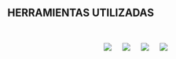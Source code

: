 ## HERRAMIENTAS UTILIZADAS
</br>
<p align="center">
  &emsp;
    <a href="#"><img src="https://img.shields.io/badge/python-3670A0?style=for-the-badge&logo=python&logoColor=ffdd54"></a>
  &emsp;
    <a href="#"><img src="https://img.shields.io/badge/Windows-0078D6?style=for-the-badge&logo=windows&logoColor=white"></a>
  &emsp;
    <a href="#"><img src="https://img.shields.io/badge/mysql-4479A1.svg?style=for-the-badge&logo=mysql&logoColor=white"></a>
  &emsp;
    <a href="#"><img src="https://img.shields.io/badge/Google%20Colab-%23F9A825.svg?style=for-the-badge&logo=googlecolab&logoColor=white"></a>
</p>
</p>
